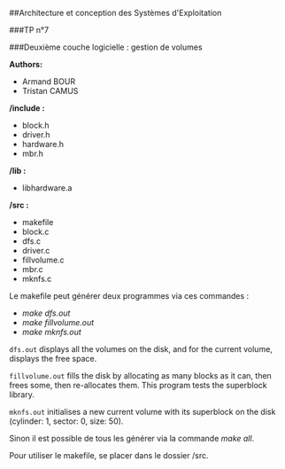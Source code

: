 ##Architecture et conception des Systèmes d'Exploitation

###TP n°7

###Deuxième couche logicielle : gestion de volumes

**Authors:**
* Armand BOUR
* Tristan CAMUS

**/include :**
* block.h
* driver.h
* hardware.h
* mbr.h

**/lib :**
* libhardware.a

**/src :**
* makefile
* block.c
* dfs.c
* driver.c
* fillvolume.c
* mbr.c
* mknfs.c

Le makefile peut générer deux programmes via ces commandes :
* *make dfs.out*
* *make fillvolume.out*
* *make mknfs.out*

`dfs.out` displays all the volumes on the disk, and for the current volume, displays the free space.

`fillvolume.out` fills the disk by allocating as many blocks as it can, then frees some, then re-allocates them. This program tests the superblock library.

`mknfs.out` initialises a new current volume with its superblock on the disk (cylinder: 1, sector: 0, size: 50).

Sinon il est possible de tous les générer via la commande *make all*.

Pour utiliser le makefile, se placer dans le dossier /src.